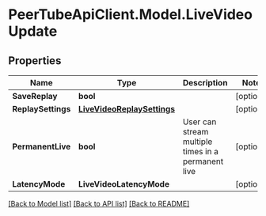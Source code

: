# PeerTubeApiClient.Model.LiveVideoUpdate

## Properties

Name | Type | Description | Notes
------------ | ------------- | ------------- | -------------
**SaveReplay** | **bool** |  | [optional] 
**ReplaySettings** | [**LiveVideoReplaySettings**](LiveVideoReplaySettings.md) |  | [optional] 
**PermanentLive** | **bool** | User can stream multiple times in a permanent live | [optional] 
**LatencyMode** | **LiveVideoLatencyMode** |  | [optional] 

[[Back to Model list]](../README.md#documentation-for-models) [[Back to API list]](../README.md#documentation-for-api-endpoints) [[Back to README]](../README.md)

